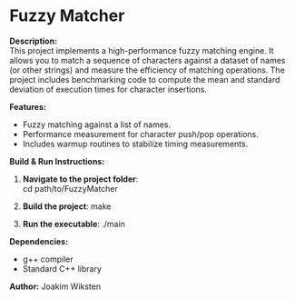 # Fuzzy Matcher

**Description:**  
This project implements a high-performance fuzzy matching engine. It allows you to match a sequence of characters against a dataset of names (or other strings) and measure the efficiency of matching operations. The project includes benchmarking code to compute the mean and standard deviation of execution times for character insertions.

**Features:**  
- Fuzzy matching against a list of names.  
- Performance measurement for character push/pop operations.    
- Includes warmup routines to stabilize timing measurements.  

**Build & Run Instructions:**  

1. **Navigate to the project folder**:  
   cd path/to/FuzzyMatcher

2. **Build the project**:
   make
   
3. **Run the executable**:
   ./main

**Dependencies:**
- g++ compiler
- Standard C++ library

**Author:** 
Joakim Wiksten
